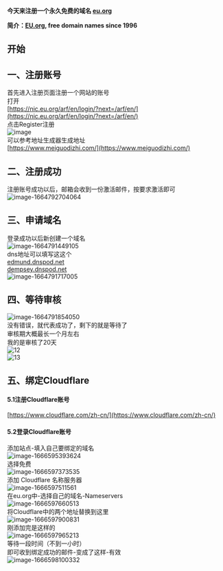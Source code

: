 **今天来注册一个永久免费的域名 [eu.org](http://eu.org/)**

**简介：[EU.org](http://eu.org/), free domain names since 1996**

## 开始

## 一、注册账号

首先进入注册页面注册一个网站的账号  
打开  
[https://nic.eu.org/arf/en/login/?next=/arf/en/](https://nic.eu.org/arf/en/login/?next=/arf/en/)  
点击Register注册  
![image](https://www.ywsj.cf/upload/2022/10/image.png)  
可以参考地址生成器生成地址  
[https://www.meiguodizhi.com/](https://www.meiguodizhi.com/)

## 二、注册成功

注册账号成功以后，邮箱会收到一份激活邮件，按要求激活即可  
![image-1664792704064](https://www.ywsj.cf/upload/2022/10/image-1664792704064.png)

## 三、申请域名

登录成功以后新创建一个域名  
![image-1664791449105](https://www.ywsj.cf/upload/2022/10/image-1664791449105.png)  
dns地址可以填写这这个  
[edmund.dnspod.net](http://edmund.dnspod.net/)  
[dempsey.dnspod.net](http://dempsey.dnspod.net/)  
![image-1664791717005](https://www.ywsj.cf/upload/2022/10/image-1664791717005.png)

## 四、等待审核

![image-1664791854050](https://www.ywsj.cf/upload/2022/10/image-1664791854050.png)  
没有错误，就代表成功了，剩下的就是等待了  
审核期大概最长一个月左右  
我的是审核了20天  
![12](https://www.ywsj.cf/upload/2022/10/12.png)  
![13](https://www.ywsj.cf/upload/2022/10/13.png)

## 五、绑定Cloudflare

#### 5.1注册Cloudflare账号

[https://www.cloudflare.com/zh-cn/](https://www.cloudflare.com/zh-cn/)

#### 5.2登录Cloudflare账号

添加站点-填入自己要绑定的域名  
![image-1666595393624](https://www.ywsj.cf/upload/2022/10/image-1666595393624.png)  
选择免费  
![image-1666597373535](https://www.ywsj.cf/upload/2022/10/image-1666597373535.png)  
添加 Cloudflare 名称服务器  
![image-1666597511561](https://www.ywsj.cf/upload/2022/10/image-1666597511561.png)  
在eu.org中-选择自己的域名-Nameservers  
![image-1666597660513](https://www.ywsj.cf/upload/2022/10/image-1666597660513.png)  
将Cloudflare中的两个地址替换到这里  
![image-1666597900831](https://www.ywsj.cf/upload/2022/10/image-1666597900831.png)  
刚添加完是这样的  
![image-1666597965213](https://www.ywsj.cf/upload/2022/10/image-1666597965213.png)  
等待一段时间（不到一小时）  
即可收到绑定成功的邮件-变成了这样-有效  
![image-1666598100332](https://www.ywsj.cf/upload/2022/10/image-1666598100332.png)